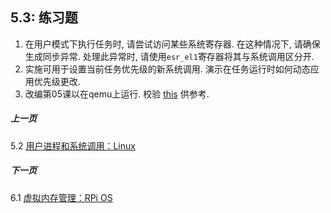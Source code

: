 ## 5.3: 练习题

1. 在用户模式下执行任务时, 请尝试访问某些系统寄存器. 在这种情况下, 请确保生成同步异常. 处理此异常时, 请使用`esr_el1`寄存器将其与系统调用区分开. 
1. 实施可用于设置当前任务优先级的新系统调用. 演示在任务运行时如何动态应用优先级更改. 
1. 改编第05课以在qemu上运行.  校验 [this](https://github.com/s-matyukevich/raspberry-pi-os/issues/8) 供参考. 

##### 上一页

5.2 [用户进程和系统调用：Linux](../../docs/lesson05/linux.md)

##### 下一页

6.1 [虚拟内存管理：RPi OS](../../docs/lesson06/rpi-os.md)

